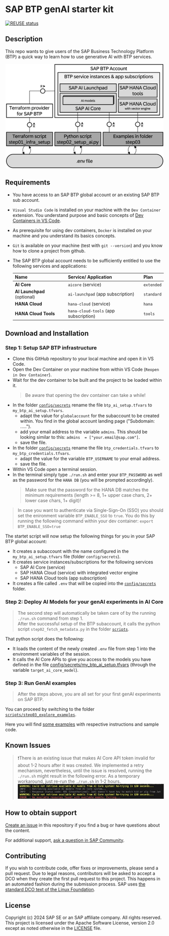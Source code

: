 # SAP BTP genAI starter kit

[![REUSE status](https://api.reuse.software/badge/github.com/SAP-samples/btp-genai-starter-kit)](https://api.reuse.software/info/github.com/SAP-samples/btp-genai-starter-kit)

## Description

This repo wants to give users of the SAP Business Technology Platform (BTP) a quick way to learn how to use generative AI with BTP services.

<img src="pictures/overview.png" alt="Architectural overview" width="600"/>


## Requirements

- You have access to an SAP BTP global account or an existing SAP BTP sub account.
- `Visual Studio Code` is installed on your machine with the `Dev Container` extension. You understand purpose and basic concepts of [Dev Containers in VS Code](https://code.visualstudio.com/docs/devcontainers/containers).
- As prerequisite for using dev containers, `Docker` is installed on your machine and you understand its basics concepts.
- `Git` is available on your machine (test with `git --version`) and you know how to clone a project from github.
- The SAP BTP global account needs to be sufficiently entitled to use the following services and applications:

  | Name | Service/ Application | Plan |
  | --- | --- | --- | 
  | **AI Core** | `aicore` (service)| `extended` |
  | **AI Launchpad** (optional) | `ai-launchpad` (app subscription) | `standard` |
  | **HANA Cloud** | `hana-cloud` (service) | `hana` |
  | **HANA Cloud Tools** | `hana-cloud-tools` (app subscription) | `tools` |

## Download and Installation

### Step 1: Setup SAP BTP infrastructure

- Clone this GitHub repository to your local machine and open it in VS Code.
- Open the Dev Container on your machine from within VS Code (`Reopen in Dev Container`).
- Wait for the dev container to be built and the project to be loaded within it.
  >Be aware that opening the dev container can take a while! 
- In the folder [`config/secrets`](config/secrets) rename the file `btp_ai_setup.tfvars` to `my_btp_ai_setup.tfvars`.
    - adapt the value for `globalaccount` for the subaccount to be created within. You find in the global account landing page ("Subdomain: .....").
    - add your email address to the variable `admins`. This should be looking similar to this: `admins  = ["your.email@sap.com"]`.
    - save the file.
- In the folder [`config/secrets`](config/secrets) rename the file `btp_credentials.tfvars` to `my_btp_credentials.tfvars`.
    - adapt the value for the variable `BTP_USERNAME` to your email address.
    - save the file.
- Within VS Code open a terminal session. 
- In the terminal simply type `./run.sh` and enter your `BTP_PASSWORD` as well as the password for the `HANA DB` (you will be prompted accordingly).
  > Make sure that the password for the HANA DB matches the minimum requirements (length >= 8, 1+ upper case chars, 2+ lower case chars, 1+ digit)!

> In case you want to authenticate via Single-Sign-On (SSO) you should set the enironment variable `BTP_ENABLE_SSO` to `true`. You do this by running the following command within your dev container:
`export BTP_ENABLE_SSO=true`


The startet script will now setup the following things for you in your SAP BTP global account:

- It creates a subaccount with the name configured in the `my_btp_ai_setup.tfvars` file (folder `config/secrets`).
- It creates service instances/subscriptions for the following services
    - SAP AI Core (service)
    - SAP HANA Cloud (service) with integrated vector engine
    - SAP HANA Cloud tools (app subscription)
- It creates a file called `.env` that will be copied into the [`config/secrets`](config/secrets) folder.


### Step 2: Deploy AI Models for your genAI experiments in AI Core

>The second step will automatically be taken care of by the running `./run.sh` command from step 1.
<br>After the successful setup of the BTP subaccount, it calls the python script `step02_fetch_metadata.py` in the folder [`scripts`](scripts).

That python script does the following:

- It loads the content of the newly created `.env` file from step 1 into the environment variables of the session.
- It calls the AI Core APIs to give you access to the models you have defined in the file [config/secrets/my_btp_ai_setup.tfvars](config/secrets/my_btp_ai_setup.tfvars) (through the variable `target_ai_core_model`).

### Step 3: Run GenAI examples

> After the steps above, you are all set for your first genAI experiments on SAP BTP.

You can proceed by switching to the folder [`scripts/step03_explore_examples`](scripts/step03_explore_examples).

Here you will find [some examples](scripts/step03_explore_examples/README.md) with respective instructions and sample code.

## Known Issues

> ❗There is an existing issue that makes AI Core API token invalid for about 1-2 hours after it was created. We implemented a retry mechanism, nevertheless, until the issue is resolved, running the `./run.sh` might result in the following error. 
As a temporary workaround, just re-run the `./run.sh` in 1-2 hours.
![issue](./pictures/Issue.jpg)

## How to obtain support
[Create an issue](https://github.com/SAP-samples/<repository-name>/issues) in this repository if you find a bug or have questions about the content.
 
For additional support, [ask a question in SAP Community](https://answers.sap.com/questions/ask.html).

## Contributing
If you wish to contribute code, offer fixes or improvements, please send a pull request. Due to legal reasons, contributors will be asked to accept a DCO when they create the first pull request to this project. This happens in an automated fashion during the submission process. SAP uses [the standard DCO text of the Linux Foundation](https://developercertificate.org/).

## License
Copyright (c) 2024 SAP SE or an SAP affiliate company. All rights reserved. This project is licensed under the Apache Software License, version 2.0 except as noted otherwise in the [LICENSE](LICENSE) file.
